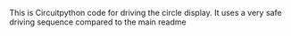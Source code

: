 This is Circuitpython code for driving the circle display. It uses a very safe driving sequence compared to the main readme
